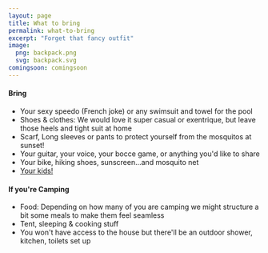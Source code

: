 ```yaml
---
layout: page
title: What to bring
permalink: what-to-bring
excerpt: "Forget that fancy outfit"
image:
  png: backpack.png
  svg: backpack.svg
comingsoon: comingsoon
---
```



#### Bring

* Your sexy speedo (French joke) or any swimsuit and towel for the pool
* Shoes & clothes: We would love it super casual or exentrique, but leave those heels and tight suit at home
* Scarf, Long sleeves or pants to protect yourself from the mosquitos at sunset!
* Your guitar, your voice, your bocce game, or anything you'd like to share
* Your bike, hiking shoes, sunscreen...and mosquito net 
* [Your kids!](/kids)


#### If you're Camping

* Food: Depending on how many of you are camping we might structure a bit some meals to make them feel seamless 
* Tent, sleeping & cooking stuff
* You won't have access to the house but there'll be an outdoor shower, kitchen, toilets set up


